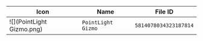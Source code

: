 | Icon | Name | File ID |
| ---  | ---  | ---     |
| ![](PointLight Gizmo.png) | `PointLight Gizmo` | `5814078034323187814` |
